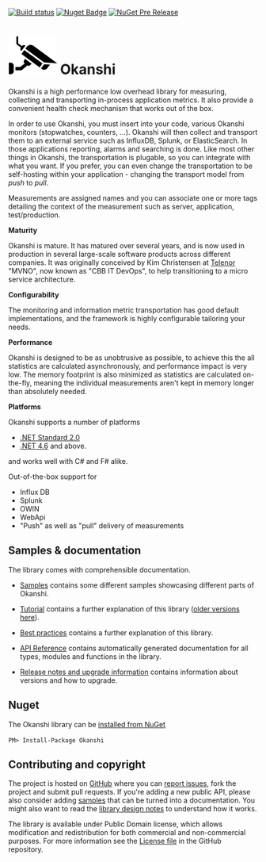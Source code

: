 [![Build status](https://ci.appveyor.com/api/projects/status/3t5ypculjr4idsy9/branch/master?svg=true)](https://ci.appveyor.com/project/Mvno/okanshi/branch/master) [![Nuget Badge](https://img.shields.io/nuget/v/Okanshi.svg)](https://www.nuget.org/packages/Okanshi/) [![NuGet Pre Release](https://img.shields.io/nuget/vpre/Okanshi.svg)](https://www.nuget.org/packages/Okanshi/)

# ![Logo](documentation/okanshi_logo_small.png) Okanshi

Okanshi is a high performance low overhead library for measuring, collecting and transporting in-process application metrics. It also provide a convenient health check mechanism that works out of the box.

In order to use Okanshi, you must insert into your code, various Okanshi monitors (stopwatches, counters, ...). Okanshi will then collect and transport them to an external service such as InfluxDB, Splunk, or ElasticSearch. In those applications reporting, alarms and searching is done. Like most other things in Okanshi, the transportation is plugable, so you can integrate with what you want. If you prefer, you can even change the transportation to be self-hosting within your application - changing the transport model from *push* to *pull*.

Measurements are assigned names and you can associate one or more tags detailing the context of the measurement such as server, application, test/production.


**Maturity**

Okanshi is mature. It has matured over several years, and is now used in production in several large-scale software products across different companies. It was originally conceived by Kim Christensen at [Telenor](https://www.telenor.dk/) "MVNO", now known as "CBB IT DevOps", to help transitioning to a micro service architecture. 

**Configurability**

The monitoring and information metric transportation has good default implementations, and the framework is highly configurable tailoring your needs. 

**Performance**

Okanshi is designed to be as unobtrusive as possible, to achieve this the all statistics are calculated asynchronously, and performance impact is very low. The memory footprint is also minimized as statistics are calculated on-the-fly, meaning the individual measurements aren't kept in memory longer than absolutely needed.


**Platforms**

Okanshi supports a number of platforms
 * [.NET Standard 2.0](https://www.microsoft.com/net) 
 * [.NET 4.6](https://www.microsoft.com/net) and above.

and works well with C# and F# alike.

Out-of-the-box support for

 * Influx DB
 * Splunk
 * OWIN
 * WebApi
 * "Push" as well as "pull" delivery of measurements

## Samples & documentation

The library comes with comprehensible documentation. 

 * [Samples](samples) contains some different samples showcasing different parts of Okanshi.

 * [Tutorial](documentation/tutorial.md) contains a further explanation of this library ([older versions here](documentation)).
 
 * [Best practices](documentation/best_practices.md) contains a further explanation of this library.
 
 * [API Reference](http://mvno.github.io/Okanshi/reference/index.html) contains automatically generated documentation for all types, modules
   and functions in the library.

 * [Release notes and upgrade information](https://github.com/mvno/Okanshi/blob/master/RELEASE_NOTES.md) contains information about versions and how to upgrade.


## Nuget

The Okanshi library can be [installed from NuGet](https://nuget.org/packages/Okanshi)

```PM> Install-Package Okanshi```



## Contributing and copyright

The project is hosted on [GitHub][gh] where you can [report issues][issues], fork 
the project and submit pull requests. If you're adding a new public API, please also 
consider adding [samples][content] that can be turned into a documentation. You might
also want to read the [library design notes][readme] to understand how it works.

The library is available under Public Domain license, which allows modification and 
redistribution for both commercial and non-commercial purposes. For more information see the 
[License file][license] in the GitHub repository. 

  [content]: https://github.com/mvno/Okanshi/tree/master/docs/content
  [gh]: https://github.com/mvno/Okanshi
  [issues]: https://github.com/mvno/Okanshi/issues
  [readme]: https://github.com/mvno/Okanshi/blob/master/README.md
  [license]: https://github.com/mvno/Okanshi/blob/master/LICENSE.txt
